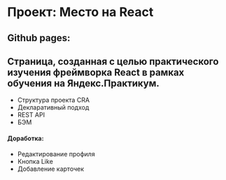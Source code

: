 # Проект: **Место на React**
Github pages:
-----
Страница, созданная с целью практического изучения фреймворка React в рамках обучения на Яндекс.Практикум.
-----

- Структура проекта CRA
- Декларативный подход
- REST API
- БЭМ

#### Доработка:

- Редактирование профиля
- Кнопка Like
- Добавление карточек

